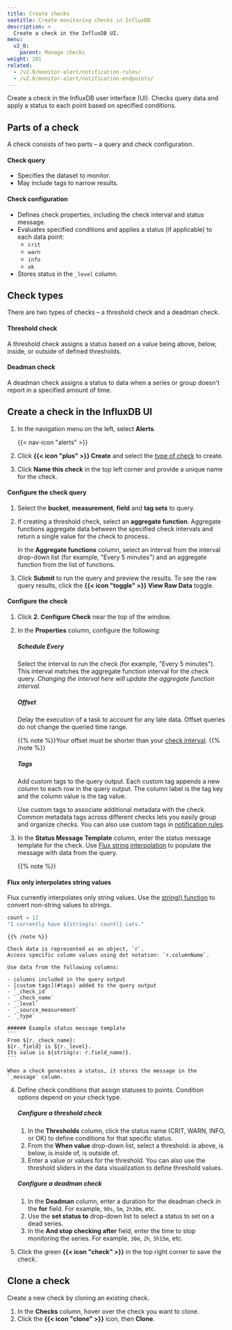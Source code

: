 ```yaml
---
title: Create checks
seotitle: Create monitoring checks in InfluxDB
description: >
  Create a check in the InfluxDB UI.
menu:
  v2_0:
    parent: Manage checks
weight: 201
related:
  - /v2.0/monitor-alert/notification-rules/
  - /v2.0/monitor-alert/notification-endpoints/
---
```


Create a check in the InfluxDB user interface (UI).
Checks query data and apply a status to each point based on specified conditions.

## Parts of a check
A check consists of two parts – a query and check configuration.

#### Check query
- Specifies the dataset to monitor.
- May include tags to narrow results.

#### Check configuration
- Defines check properties, including the check interval and status message.
- Evaluates specified conditions and applies a status (if applicable) to each data point:
    - `crit`
    - `warn`
    - `info`
    - `ok`
- Stores status in the `_level` column.

## Check types
There are two types of checks – a threshold check and a deadman check.

#### Threshold check
A threshold check assigns a status based on a value being above, below,
inside, or outside of defined thresholds.

#### Deadman check
A deadman check assigns a status to data when a series or group doesn't report
in a specified amount of time.

## Create a check in the InfluxDB UI
1. In the navigation menu on the left, select **Alerts**.

    {{< nav-icon "alerts" >}}

2.  Click **{{< icon "plus" >}} Create** and select the [type of check](#check-types) to create.
3.  Click **Name this check** in the top left corner and provide a unique name for the check.

#### Configure the check query
1.  Select the **bucket**, **measurement**, **field** and **tag sets** to query.
2.  If creating a threshold check, select an **aggregate function**.
    Aggregate functions aggregate data between the specified check intervals and
    return a single value for the check to process.

    In the **Aggregate functions** column, select an interval from the interval drop-down list
    (for example, "Every 5 minutes") and an aggregate function from the list of functions.

3. Click **Submit** to run the query and preview the results.
   To see the raw query results, click the **{{< icon "toggle" >}} View Raw Data** toggle.

#### Configure the check
1.  Click **2. Configure Check** near the top of the window.
2.  In the **Properties** column, configure the following:

    ##### Schedule Every
    Select the interval to run the check (for example, "Every 5 minutes").
    This interval matches the aggregate function interval for the check query.
    _Changing the interval here will update the aggregate function interval._

    ##### Offset
    Delay the execution of a task to account for any late data.
    Offset queries do not change the queried time range.

    {{% note %}}Your offset must be shorter than your [check interval](#schedule-every).
    {{% /note %}}

    ##### Tags
    Add custom tags to the query output.
    Each custom tag appends a new column to each row in the query output.
    The column label is the tag key and the column value is the tag value.

    Use custom tags to associate additional metadata with the check.
    Common metadata tags across different checks lets you easily group and organize checks.
    You can also use custom tags in [notification rules](/v2.0/monitor-alert/notification-rules/create/).

3.  In the **Status Message Template** column, enter the status message template for the check.
    Use [Flux string interpolation](/v2.0/reference/flux/language/string-interpolation/)
    to populate the message with data from the query.

    {{% note %}}
#### Flux only interpolates string values
Flux currently interpolates only string values.
Use the [string() function](/v2.0/reference/flux/stdlib/built-in/transformations/type-conversions/string/)
to convert non-string values to strings.

```js
count = 12
"I currently have ${string(v: count)} cats."
```
    {{% /note %}}

    Check data is represented as an object, `r`.
    Access specific column values using dot notation: `r.columnName`.

    Use data from the following columns:

    - columns included in the query output
    - [custom tags](#tags) added to the query output
    - `_check_id`
    - `_check_name`
    - `_level`
    - `_source_measurement`
    - `_type`

    ###### Example status message template
    ```
    From ${r._check_name}:
    ${r._field} is ${r._level}.
    Its value is ${string(v: r.field_name)}.
    ```

    When a check generates a status, it stores the message in the `_message` column.

4.  Define check conditions that assign statuses to points.
    Condition options depend on your check type.

    ##### Configure a threshold check
    1.  In the **Thresholds** column, click the status name (CRIT, WARN, INFO, or OK)
        to define conditions for that specific status.
    2.  From the **When value** drop-down list, select a threshold: is above, is below,
        is inside of, is outside of.
    3.  Enter a value or values for the threshold.
        You can also use the threshold sliders in the data visualization to define threshold values.

    ##### Configure a deadman check
    1.  In the **Deadman** column, enter a duration for the deadman check in the **for** field.
        For example, `90s`, `5m`, `2h30m`, etc.
    2.  Use the **set status to** drop-down list to select a status to set on a dead series.
    3.  In the **And stop checking after** field, enter the time to stop monitoring the series.
        For example, `30m`, `2h`, `3h15m`, etc.

5. Click the green **{{< icon "check" >}}** in the top right corner to save the check.

## Clone a check
Create a new check by cloning an existing check.

1. In the **Checks** column, hover over the check you want to clone.
2. Click the **{{< icon "clone" >}}** icon, then **Clone**.
